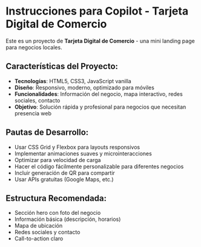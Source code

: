 # Instrucciones para Copilot - Tarjeta Digital de Comercio

<!-- Use this file to provide workspace-specific custom instructions to Copilot. For more details, visit https://code.visualstudio.com/docs/copilot/copilot-customization#_use-a-githubcopilotinstructionsmd-file -->

Este es un proyecto de **Tarjeta Digital de Comercio** - una mini landing page para negocios locales.

## Características del Proyecto:
- **Tecnologías**: HTML5, CSS3, JavaScript vanilla
- **Diseño**: Responsivo, moderno, optimizado para móviles
- **Funcionalidades**: Información del negocio, mapa interactivo, redes sociales, contacto
- **Objetivo**: Solución rápida y profesional para negocios que necesitan presencia web

## Pautas de Desarrollo:
- Usar CSS Grid y Flexbox para layouts responsivos
- Implementar animaciones suaves y microinteracciones
- Optimizar para velocidad de carga
- Hacer el código fácilmente personalizable para diferentes negocios
- Incluir generación de QR para compartir
- Usar APIs gratuitas (Google Maps, etc.)

## Estructura Recomendada:
- Sección hero con foto del negocio
- Información básica (descripción, horarios)
- Mapa de ubicación
- Redes sociales y contacto
- Call-to-action claro
